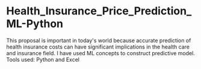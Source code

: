 # Health_Insurance_Price_Prediction_ML-Python
This proposal is important in today's world because accurate prediction of health insurance costs can have significant implications in the health care and insurance field. I have used ML concepts to construct predictive model.
Tools used: Python and Excel

